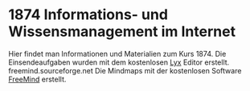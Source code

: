 # 1874 Informations- und Wissensmanagement im Internet

Hier findet man Informationen und Materialien zum Kurs 1874.
Die Einsendeaufgaben wurden mit dem kostenlosen [Lyx](http://lyx.org "Der Linktitel") Editor erstellt.
freemind.sourceforge.net
Die Mindmaps mit der kostenlosen Software [FreeMind](http://freemind.sourceforge.net "Mindmaps mit FreeMind") erstellt.

